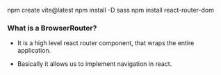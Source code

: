 npm create vite@latest
npm install -D sass
npm install react-router-dom 


### What is a BrowserRouter?

* It is a high level react router component, that wraps the entire application.

* Basically it allows us to implement navigation in react.